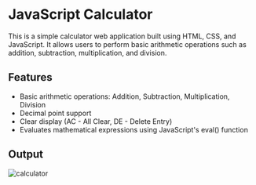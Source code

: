 # JavaScript Calculator
This is a simple calculator web application built using HTML, CSS, and JavaScript. It allows users to perform basic arithmetic operations such as addition, subtraction, multiplication, and division.

## Features
- Basic arithmetic operations: Addition, Subtraction, Multiplication, Division
- Decimal point support
- Clear display (AC - All Clear, DE - Delete Entry)
- Evaluates mathematical expressions using JavaScript's eval() function

## Output
<img src="C:\Users\91981\OneDrive\Pictures\Saved Pictures\Calculator-output.png" alt="calculator"> 
